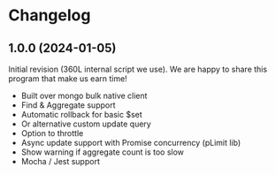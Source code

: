 # Changelog

## 1.0.0 (2024-01-05)

Initial revision (360L internal script we use).
We are happy to share this program that make us earn time!

- Built over mongo bulk native client
- Find & Aggregate support
- Automatic rollback for basic $set
- Or alternative custom update query
- Option to throttle
- Async update support with Promise concurrency (pLimit lib)
- Show warning if aggregate count is too slow
- Mocha / Jest support
